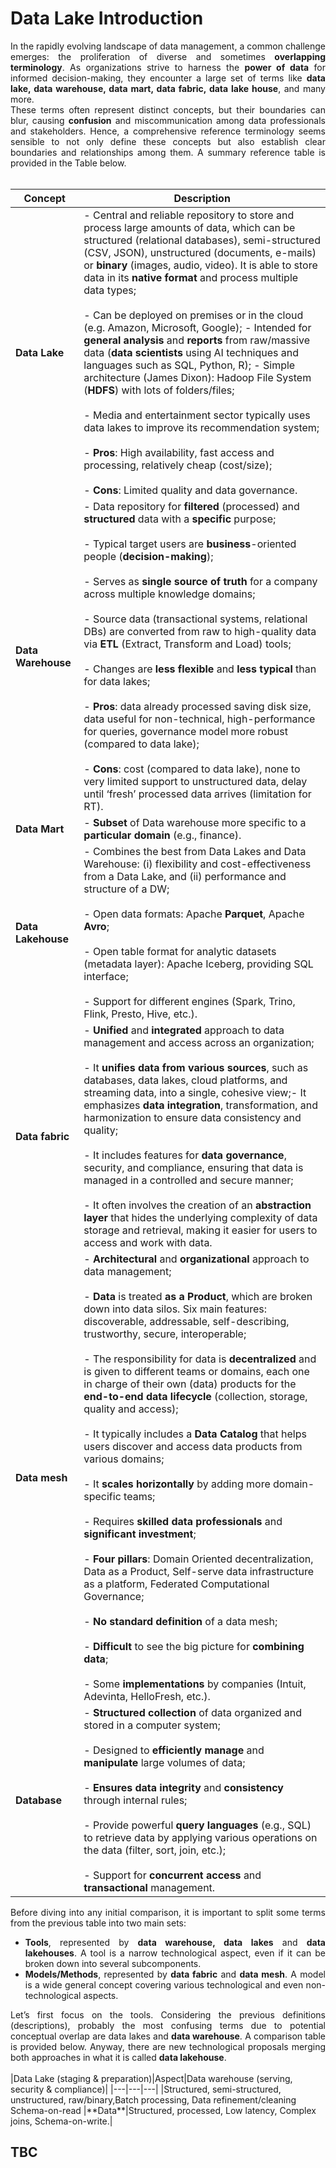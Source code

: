 # Data Lake Introduction

<div align="justify">
In the rapidly evolving landscape of data management, a common challenge emerges: the proliferation of diverse and sometimes <strong>overlapping terminology</strong>. As organizations strive to harness the <strong>power of data</strong> for informed decision-making, they encounter a large set of terms like <strong>data lake, data warehouse, data mart, data fabric, data lake house</strong>, and many more. <br/>
These terms often represent distinct concepts, but their boundaries can blur, causing <strong>confusion</strong> and miscommunication among data professionals and stakeholders. Hence, a comprehensive reference terminology seems sensible to not only define these concepts but also establish clear boundaries and relationships among them. A summary reference table is provided in the Table below. 
</div>
<br/>

|Concept|Description|
|---|---|
|**Data Lake** |- Central and reliable repository to store and process large amounts of data, which can be structured (relational databases), semi-structured (CSV, JSON), unstructured (documents, e-mails) or **binary** (images, audio, video). It is able to store data in its **native format** and process multiple data types;<br/><br/> - Can be deployed on premises or in the cloud (e.g. Amazon, Microsoft, Google); - Intended for **general analysis** and **reports** from raw/massive data (**data scientists** using AI techniques and languages such as SQL, Python, R); - Simple architecture (James Dixon): Hadoop File System (**HDFS**) with lots of folders/files;<br/><br/> - Media and entertainment sector typically uses data lakes to improve its recommendation system;<br/><br/> - **Pros**: High availability, fast access and processing, relatively cheap (cost/size);<br/><br/> - **Cons**: Limited quality and data governance.|
|**Data Warehouse** |- Data repository for **filtered** (processed) and **structured** data with a **specific** purpose;<br/><br/> -	Typical target users are **business**-oriented people (**decision-making**);<br/><br/> -	Serves as **single source of truth** for a company across multiple knowledge domains;<br/><br/> - Source data (transactional systems, relational DBs) are converted from raw to high-quality data via **ETL** (Extract, Transform and Load) tools;<br/><br/> - Changes are **less flexible** and **less typical** than for data lakes;<br/><br/> -	**Pros**: data already processed saving disk size, data useful for non-technical, high-performance for queries, governance model more robust (compared to data lake);<br/><br/> - **Cons**: cost (compared to data lake), none to very limited support to unstructured data, delay until ‘fresh’ processed data arrives (limitation for RT).|
|**Data Mart** |- **Subset** of Data warehouse more specific to a **particular domain** (e.g., finance).|
|**Data Lakehouse** |- Combines the best from Data Lakes and Data Warehouse: (i) flexibility and cost-effectiveness from a Data Lake, and (ii) performance and structure of a DW;<br/><br/>- Open data formats: Apache **Parquet**, Apache **Avro**;<br/><br/>- Open table format for analytic datasets (metadata layer): Apache Iceberg, providing SQL interface;<br/><br/>- Support for different engines (Spark, Trino, Flink, Presto, Hive, etc.).|
|**Data fabric** |- **Unified** and **integrated** approach to data management and access across an organization;<br/><br/>- It **unifies data from various sources**, such as databases, data lakes, cloud platforms, and streaming data, into a single, cohesive view;- It emphasizes **data integration**, transformation, and harmonization to ensure data consistency and quality;<br/><br/>- It includes features for **data governance**, security, and compliance, ensuring that data is managed in a controlled and secure manner;<br/><br/>- It often involves the creation of an **abstraction layer** that hides the underlying complexity of data storage and retrieval, making it easier for users to access and work with data.|
|**Data mesh** |- **Architectural** and **organizational** approach to data management;<br/><br/>- **Data** is treated **as a Product**, which are broken down into data silos. Six main features: discoverable, addressable, self-describing, trustworthy, secure, interoperable;<br/><br/>- The responsibility for data is **decentralized** and is given to different teams or domains, each one in charge of their own (data) products for the **end-to-end data lifecycle** (collection, storage, quality and access);<br/><br/>- It typically includes a **Data Catalog** that helps users discover and access data products from various domains;<br/><br/>- It **scales horizontally** by adding more domain-specific teams;<br/><br/>- Requires **skilled data professionals** and **significant investment**;<br/><br/>- **Four pillars**: Domain Oriented decentralization, Data as a Product, Self-serve data infrastructure as a platform, Federated Computational Governance;<br/><br/>- **No standard definition** of a data mesh;<br/><br/>- **Difficult** to see the big picture for **combining data**;<br/><br/>- Some **implementations** by companies (Intuit, Adevinta, HelloFresh, etc.).|
|**Database** |- **Structured collection** of data organized and stored in a computer system;<br/><br/>- Designed to **efficiently manage** and **manipulate** large volumes of data;<br/><br/>- **Ensures data integrity** and **consistency** through internal rules;<br/><br/>- Provide powerful **query languages** (e.g., SQL) to retrieve data by applying various operations on the data (filter, sort, join, etc.);<br/><br/>- Support for **concurrent access** and **transactional** management.|

<div align="justify">
Before diving into any initial comparison, it is important to split some terms from the previous table into two main sets:
<ul>
  <li>
    <strong>Tools</strong>, represented by <strong>data warehouse, data lakes</strong> and <strong>data lakehouses</strong>. A tool is a narrow technological aspect, even if it can be broken down into several subcomponents.
  </li>
  <li>
     <strong>Models/Methods</strong>, represented by <strong>data fabric</strong> and <strong>data mesh</strong>. A model is a wide general concept covering various technological and even non-technological aspects.
  </li>
</ul>
Let’s first focus on the tools. Considering the previous definitions (descriptions), probably the most confusing terms due to potential conceptual overlap are <trong>data lakes</strong> and <strong>data warehouse</strong>. A comparison table is provided below. Anyway, there are new technological proposals merging both approaches in what it is called <strong>data lakehouse</strong>. 
</div>

<br/>
|Data Lake (staging & preparation)|Aspect|Data warehouse (serving, security & compliance)|
|---|---|---|
|Structured, semi-structured, unstructured, raw/binary,Batch processing, Data refinement/cleaning Schema-on-read |**Data**|Structured, processed, Low latency, Complex joins, Schema-on-write.|



## TBC
